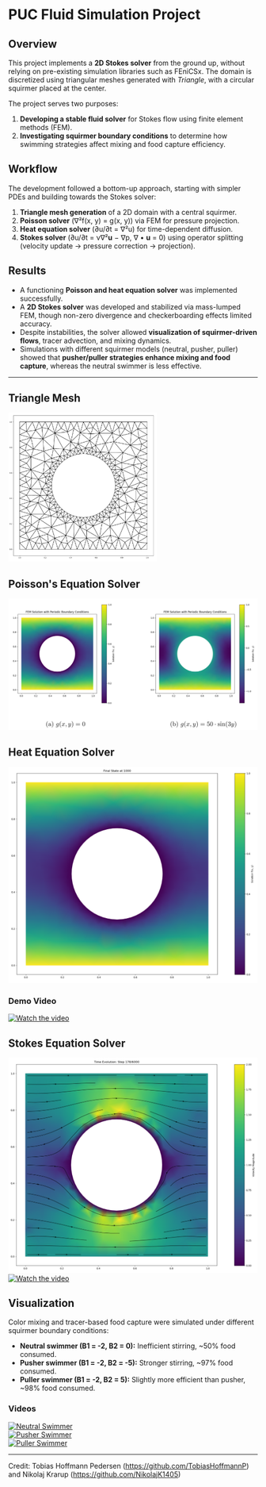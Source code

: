 # PUC Fluid Simulation Project  

## Overview  
This project implements a **2D Stokes solver** from the ground up, without relying on pre-existing simulation libraries such as FEniCSx. The domain is discretized using triangular meshes generated with *Triangle*, with a circular squirmer placed at the center.  

The project serves two purposes:  
1. **Developing a stable fluid solver** for Stokes flow using finite element methods (FEM).  
2. **Investigating squirmer boundary conditions** to determine how swimming strategies affect mixing and food capture efficiency.  

## Workflow  
The development followed a bottom-up approach, starting with simpler PDEs and building towards the Stokes solver:  
1. **Triangle mesh generation** of a 2D domain with a central squirmer.  
2. **Poisson solver** (∇²f(x, y) = g(x, y)) via FEM for pressure projection.  
3. **Heat equation solver** (∂u/∂t = ∇²u) for time-dependent diffusion.  
4. **Stokes solver** (∂u/∂t = ν∇²**u** − ∇p, ∇ • **u** = 0) using operator splitting (velocity update → pressure correction → projection).  

## Results  
- A functioning **Poisson and heat equation solver** was implemented successfully.  
- A **2D Stokes solver** was developed and stabilized via mass-lumped FEM, though non-zero divergence and checkerboarding effects limited accuracy.  
- Despite instabilities, the solver allowed **visualization of squirmer-driven flows**, tracer advection, and mixing dynamics.  
- Simulations with different squirmer models (neutral, pusher, puller) showed that **pusher/puller strategies enhance mixing and food capture**, whereas the neutral swimmer is less effective.  

---

## Triangle Mesh  
<img src="images/Mesh.png" alt="Triangle Mesh" width="300" height="300">

## Poisson's Equation Solver  
![Poisson Solver](images/Poisson.png)

## Heat Equation Solver  
![Heat Solver](images/Heat.png)  
### Demo Video  
[![Watch the video](https://img.youtube.com/vi/9Sp8aIewcIs/0.jpg)](https://www.youtube.com/watch?v=9Sp8aIewcIs)

## Stokes Equation Solver  
![Stokes Solver](images/Stokes_flow.png)  
[![Watch the video](https://img.youtube.com/vi/8JrjHy0IETQ/0.jpg)](https://www.youtube.com/shorts/8JrjHy0IETQ)

## Visualization  
Color mixing and tracer-based food capture were simulated under different squirmer boundary conditions:  

- **Neutral swimmer (B1 = -2, B2 = 0):** Inefficient stirring, ~50% food consumed.  
- **Pusher swimmer (B1 = -2, B2 = -5):** Stronger stirring, ~97% food consumed.  
- **Puller swimmer (B1 = -2, B2 = 5):** Slightly more efficient than pusher, ~98% food consumed.  

### Videos  
[![Neutral Swimmer](https://img.youtube.com/vi/tvDy6Wnsakc/0.jpg)](https://www.youtube.com/watch?v=tvDy6Wnsakc)  
[![Pusher Swimmer](https://img.youtube.com/vi/kH9ju5QBSCw/0.jpg)](https://www.youtube.com/watch?v=kH9ju5QBSCw)  
[![Puller Swimmer](https://img.youtube.com/vi/d1kLsCGKszw/0.jpg)](https://www.youtube.com/watch?v=d1kLsCGKszw)  

---

Credit: Tobias Hoffmann Pedersen (https://github.com/TobiasHoffmannP) and Nikolaj Krarup (https://github.com/NikolajK1405)
